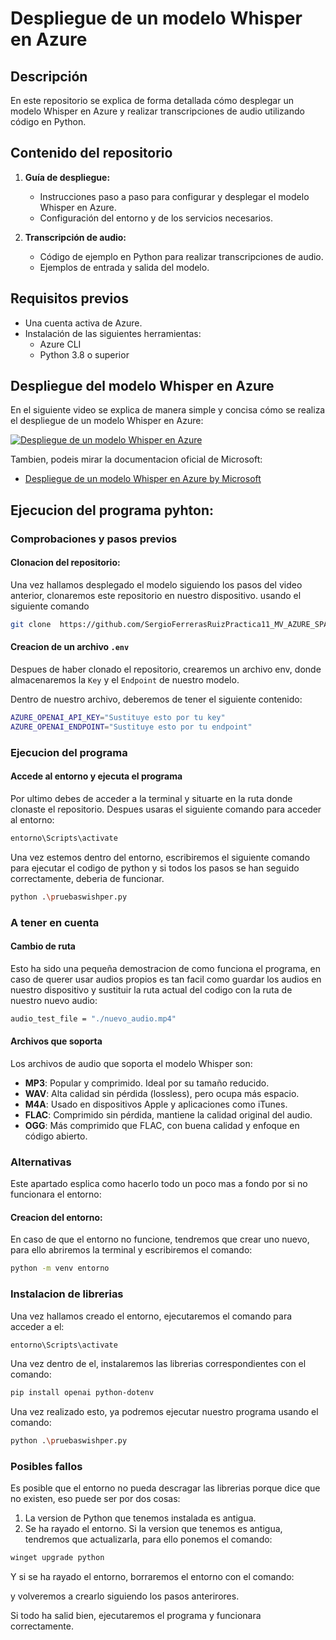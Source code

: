 # Despliegue de un modelo Whisper en Azure

## Descripción
En este repositorio se explica de forma detallada cómo desplegar un modelo Whisper en Azure y realizar transcripciones de audio utilizando código en Python.

## Contenido del repositorio

1. **Guía de despliegue:**
   - Instrucciones paso a paso para configurar y desplegar el modelo Whisper en Azure.
   - Configuración del entorno y de los servicios necesarios.

2. **Transcripción de audio:**
   - Código de ejemplo en Python para realizar transcripciones de audio.
   - Ejemplos de entrada y salida del modelo.

## Requisitos previos

- Una cuenta activa de Azure.
- Instalación de las siguientes herramientas:
  - Azure CLI
  - Python 3.8 o superior

## Despliegue del modelo Whisper en Azure

En el siguiente video se explica de manera simple y concisa cómo se realiza el despliegue de un modelo Whisper en Azure:

[![Despliegue de un modelo Whisper en Azure](https://img.youtube.com/vi/fYBEPDGDJyQ/hqdefault.jpg)](https://www.youtube.com/watch?v=fYBEPDGDJyQ)


Tambien, podeis mirar la documentacion oficial de Microsoft:
- [Despliegue de un modelo Whisper en Azure by Microsoft]( https://learn.microsoft.com/es-es/azure/ai-services/openai/how-to/create-resource?pivots=web-portal)



## Ejecucion del programa pyhton:
### Comprobaciones y pasos previos
#### Clonacion del repositorio:
Una vez hallamos desplegado el modelo siguiendo los pasos del video anterior, clonaremos este repositorio en nuestro dispositivo. usando el siguiente comando

```bash
git clone  https://github.com/SergioFerrerasRuizPractica11_MV_AZURE_SPARK.git
```
#### Creacion de un archivo ``.env``
Despues de haber clonado el repositorio, crearemos un archivo env, donde almacenaremos la ``Key`` y el ``Endpoint`` de nuestro modelo.

Dentro de nuestro archivo, deberemos de tener el siguiente contenido:
```bash 
AZURE_OPENAI_API_KEY="Sustituye esto por tu key"
AZURE_OPENAI_ENDPOINT="Sustituye esto por tu endpoint"
```
### Ejecucion del programa
#### Accede al entorno y ejecuta el programa
Por ultimo debes de acceder a la terminal y situarte en la ruta donde clonaste el repositorio.
Despues usaras el siguiente comando para acceder al entorno:
```bash 
entorno\Scripts\activate
```

Una vez estemos dentro del entorno, escribiremos el siguiente comando para ejecutar el codigo de python y si todos los pasos se han seguido correctamente, deberia de funcionar.
```bash 
python .\pruebaswishper.py
```

### A tener en cuenta
#### Cambio de ruta
Esto ha sido una pequeña demostracion de como funciona el programa, en caso de querer usar audios propios es tan facil como guardar los audios en nuestro dispositivo y sustituir la ruta actual del codigo con la ruta de nuestro nuevo audio:
```bash 
audio_test_file = "./nuevo_audio.mp4"
```
#### Archivos que soporta 
Los archivos de audio que soporta el modelo Whisper son:

- **MP3**: Popular y comprimido. Ideal por su tamaño reducido.
- **WAV**: Alta calidad sin pérdida (lossless), pero ocupa más espacio.
- **M4A**: Usado en dispositivos Apple y aplicaciones como iTunes.
- **FLAC**: Comprimido sin pérdida, mantiene la calidad original del audio.
- **OGG**: Más comprimido que FLAC, con buena calidad y enfoque en código abierto.


### Alternativas
Este apartado esplica como hacerlo todo un poco mas a fondo por si no funcionara el entorno:
#### Creacion del entorno:
En caso de que el entorno no funcione, tendremos que crear uno nuevo, para ello abriremos la terminal y escribiremos el comando:
```bash 
python -m venv entorno
```
### Instalacion de librerias
Una vez hallamos creado el entorno, ejecutaremos el comando para acceder a el:
```bash 
entorno\Scripts\activate
```
Una vez dentro de el, instalaremos las librerias correspondientes con el comando:
```bash 
pip install openai python-dotenv                                                            
```
Una vez realizado esto, ya podremos ejecutar nuestro programa usando el comando:
```bash 
python .\pruebaswishper.py
```
### Posibles fallos
Es posible que el entorno no pueda descragar las librerias porque dice que no existen, eso puede ser por dos cosas:
1. La version de Python que tenemos instalada es antigua.
2. Se ha rayado el entorno.
Si la version que tenemos es antigua, tendremos que actualizarla, para ello ponemos el comando:
```bash 
winget upgrade python
```
Y si se ha rayado el entorno, borraremos el entorno con el comando:

y volveremos a crearlo siguiendo los pasos anterirores.

Si todo ha salid bien, ejecutaremos el programa y funcionara correctamente.
